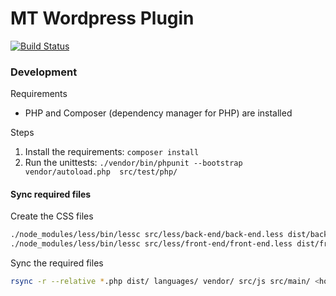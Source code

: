 # MT Wordpress Plugin

[![Build Status](https://travis-ci.org/MirosTruckstop/mt-wp-plugin.svg?branch=master)](https://travis-ci.org/MirosTruckstop/mt-wp-plugin)

### Development

Requirements
* PHP and Composer (dependency manager for PHP) are installed

Steps
1. Install the requirements: `composer install`
2. Run the unittests: `./vendor/bin/phpunit --bootstrap vendor/autoload.php  src/test/php/`

#### Sync required files

Create the CSS files
```sh
./node_modules/less/bin/lessc src/less/back-end/back-end.less dist/back-end.css
./node_modules/less/bin/lessc src/less/front-end/front-end.less dist/front-end.css
```

Sync the required files
```sh
rsync -r --relative *.php dist/ languages/ vendor/ src/js src/main/ <host>:<wordpress-dir>/wp-content/plugins/mt-wp-plugin/
```
